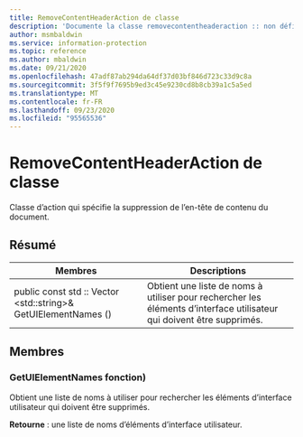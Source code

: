 ```yaml
---
title: RemoveContentHeaderAction de classe
description: 'Documente la classe removecontentheaderaction :: non définie du kit de développement logiciel (SDK) Microsoft Information Protection (MIP).'
author: msmbaldwin
ms.service: information-protection
ms.topic: reference
ms.author: mbaldwin
ms.date: 09/21/2020
ms.openlocfilehash: 47adf87ab294da64df37d03bf846d723c33d9c8a
ms.sourcegitcommit: 3f5f9f7695b9ed3c45e9230cd8b8cb39a1c5a5ed
ms.translationtype: MT
ms.contentlocale: fr-FR
ms.lasthandoff: 09/23/2020
ms.locfileid: "95565536"
---
```

# <a name="class-removecontentheaderaction"></a>RemoveContentHeaderAction de classe 
Classe d’action qui spécifie la suppression de l’en-tête de contenu du document.
  
## <a name="summary"></a>Résumé
 Membres                        | Descriptions                                
--------------------------------|---------------------------------------------
public const std :: Vector \<std::string\>& GetUIElementNames ()  |  Obtient une liste de noms à utiliser pour rechercher les éléments d’interface utilisateur qui doivent être supprimés.
  
## <a name="members"></a>Membres
  
### <a name="getuielementnames-function"></a>GetUIElementNames fonction)
Obtient une liste de noms à utiliser pour rechercher les éléments d’interface utilisateur qui doivent être supprimés.

  
**Retourne** : une liste de noms d’éléments d’interface utilisateur.